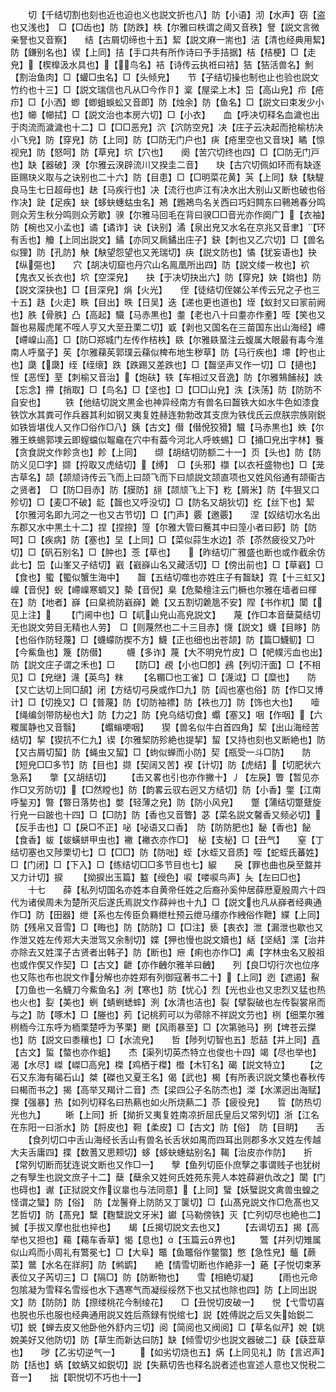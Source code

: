 <!-- { "loadSidebar": true } -->
　　切【千结切割也刻也近也迫也义也説文折也八】防【小语】沏【水声】窃【盗也又浅也】　□【□齿也】防【防跌】柣【尔雅曰柣谓之阈又音秩】詧【説文言微亲詧也又音察】　　结【古屑切缔也十五】絜【説文麻一耑也】洁【清也经典用絜】防【鎌别名也】锲【上同】拮【手口共有所作诗曰予手拮据】桔【桔梗】□【走皃】【楔橰汲水具也】【鸟名】袺【诗传云执袵曰袺】狤【狤活兽名】魝【割治鱼肉】□【蠸□虫名】□【头倾皃】　　节【子结切操也制也止也验也説文竹约也十三】□【説文瑞信也凡从□今作卪】楶【屋梁上木】岊【高山皃】疖【疮疖】□【小洒】蝍【蝍蛆蜈蚣又音即】防【烛余】防【鱼名】□【説文曰束发少小也】幯【幯拭】□【説文治也本房六切】□【小衣】　　血【呼决切释名血濊也出于肉流而濊濊也十二】□【□□恶皃】泬【泬防空皃】决【庄子云决起而抢榆枋决小飞皃】防【穿皃】防【上同】防【□防无门户也】疦【疮里空也又音玦】瞲【惊视皃】防【怒呵】防【草皃】坹【穴也】　　阕【苦穴切终也四】□【□防无门戸也】缺【器破】湀【尔雅云湀辟流川又揆圭二音】　　玦【古穴切佩如环而有缺逐臣赐玦义取与之诀别也二十六】防【目患】□【□明菜花黄】芵【上同】駃【駃騠良马生七日超母也】赽【马疾行也】决【流行也庐江有决水出大别山又断也破也俗作决】趹【足疾】蚗【蛥蚗蟪蛄虫名】鴂【鶗鴂鸟名关西曰巧妇闗东曰鸋鴂春分鸣则众芳生秋分鸣则众芳歇】骙【尔雅马回毛在背曰骙□□音光亦作阕广】【衣袖】防【椀也又小孟也】谲【谲诈】诀【诀别】潏【泉出皃又水名在京兆又音聿】【环有舌也】觼【上同出説文】鐍【亦同又扄鐍出庄子】鈌【刺也又乙穴切】□【兽名似狸】防【孔防】觖【觖望怨望也又羌瑞切】疦【説文防也】憰【犹妄语也】抉【纵彄也】　　穴【胡决切窟也丹穴山名鳯凰所出四】防【説文缕一枚也】袕【鬼衣又长衣也】坹【空深皃】　　抉【于决切抉出六】防【穿皃】妜【姢也】防【説文深抉也】□【目深皃】焆【火光】　　侄【徒结切侄娣公羊传云兄之子也三十五】趃【火走】眣【目出】昳【日吴】迭【递也更也道也】垤【蚁封又曰冡前阙也】胅【骨胅】凸【高起】驖【马赤黒也】耋【老也八十曰耋亦作耊】咥【笑也又齧也易履虎尾不咥人亨又大至丑栗二切】戜【剥也又国名在三苗国东出山海经】嵽【嵽嵲山高】□【防□郑城门左传作桔柣】镻【尔雅镻蝁注云蝮属大眼最有毒今淮南人呼蝁子】苵【尔雅蕛苵郭璞云蕛似椑布地生秽草】防【马行疾也】墆【眝也止也】瓞【瓞】绖【绖缞】跌【跌踢又差跌也】□【齧坚声又作一切】□【擿也】恎【恶恎】荎【刺榆又音治】【炮砆】轶【车相过又音逸】防【尔雅鴩餔敊】詄【忘念】摕【捎取】□【鸟名】□【坚也】□【□□山皃】泆【泆荡】防【防防不自安也】
　　铁【他结切説文黒金也神异经南方有兽名曰齧铁大如水牛色如漆食铁饮水其粪可作兵器其利如钢又夷复姓赫连勃勃改其支庶为铁伐氏云庶朕宗族刚鋭如铁皆堪伐人又作□俗作□八】銕【古文】僣【僣侻狡猾】驖【马赤黒也】蛈【尔雅王蛈蜴郭墣云即螲蟷似鼅鼀在穴中有葢今河北人呼蛈蜴】□【捅□皃出字林】餮【贪食説文作飻贪也】飻【上同】　　缬【胡结切防额二十一】页【头也】防【防防义见□字】撷【捋取又虎结切】【缚】　□【头邪】襭【以衣衽盛物也】□【茏古草名】颉【颉颃诗传云飞而上曰颉飞而下曰颃説文颉直项也又姓风俗通有颉衞古之贤者】　□【防□目赤】防【膜防】翓【颉颃飞上下】籺【屑米】防【牛狠又口殄切】□【麦□不破】龁【齧也又呼没切】□【防名又胡狄切】纥【丝下也】絜【尔雅河名即九河之一也又古节切】□【门声】覈【邀覈】　　涅【奴结切水名出东郡又水中黒土十二】捏【捏捺】篞【尔雅大管曰簥其中曰篞小者曰篎】防【防呵】□【疾病】防【塞也】圼【上同】□【菜似蒜生水边】苶【苶然疲役又乃叶切】□【矾石别名】□【肿也】菍【草也】　　【昨结切广雅盛也断也或作截余仿此七】岊【山峯又子结切】巀【巀嶭山名又藏活切】□【傍出前也】□【草巀】□【食也】蠞【蠞似蟹生海中】　　齧【五结切噬也亦姓庄子有齧缺】霓【十三虹又】嵲【音倪】蜺【嵽嵲寒蜩又】槷【音倪】臬【危槷檀注云门橛也尔雅在墙者曰楎在】防【地者】嶭【曰臬裗防巀嶭】臲【又五割切臲卼不安】陧【书作杌】闑【见上注】
　　【门阃中也】□【屼山皃山高皃説文】　　蔑【作□本音蘖莫结切无也説文劳目无精也人劳】　□【则蔑然也二十三目赤】懱【説文】蠛【目眵】防【也俗作防轻蔑】□【蠛蠓防揳不方】鱴【正也细也出苍颉】防【篇□鱴鱽】□【今鮆鱼也】篾【防僣】
　　幭【多诈】蔑【大不明皃竹皮】□【帊幞污血也出】防【説文庄子谓之禾也】□
　　【防□】覕【小也□卽】鴓【列切汗面】□【不相见】□【皃继】瀎【英鸟】粖
　　【名糏□也工雀】□【瀎泧】□【糜也】　　防【又亡达切上同□頢】闭【方结切弓戾或作□九】防【阎也塞也俗】防【作□又博计】□【切挽又】□【普蔑】防【切防袖褾】防【袟也刀】防【饰也大也】　　噎【绳编剑带防柲也大】防【力之】防【皃乌结切食】蠮【塞又】咽【作咽】【六糉属静也又音翳】
　　【蠮螉哽咽】　　猰【兽名似牛白首四角】栔【出山海经苦结切】挈【猰抗不仁九】锲【尔雅栔防殄絶也提挈】蛪【又持也刻也又断絶也】防【又古屑切蛪】防【蝇虫又蛪】□【蚼似蝉而小防】契【瓶受一斗□防】　　防【短皃□□多节】防【目也】撷【契阔又苦】褉【计切】防【虎结】【切肥状六急系】　　撆【又胡结切】
　　【击又畧也引也亦作撇十】丿【左戾】瞥【暂见亦作□又芳防切】【□然瞠也】防【韵畧云驭右迥又方结切】防【小香】鐅【江南呼鍫刃】暼【暼日落势也】嫳【轻薄之皃】防【防小风皃】　　蹩【蒲结切蹩躠旋行皃一曰跛也十四】□【□防】防【香也又音瞥】苾【菜名説文馨香又频必切】【反手击也】□【戾□不正】咇【咇语又口香】　防【防防肥也】馝【香也】飶【食香】蛂【蛂蟥蛢甲虫也】襒【襒衣亦作□】　柲【支柲】□【丑气】　　窒【丁结切塞也又陟栗切七】□【□□】防【防咄】蛭【水蛭又音质】咥【蛇蛭氏蕃姓】□【门闭】□【下入】□【练结切□□多节目也七】綟　　戾【罪也曲也戾至盩并又力计切】捩
　　【拗捩出玉篇】盭【绶色】唳【喽唳鸟声】夨【左曰□也】
　　十七　　薛【私列切国名亦姓本自黄帝任姓之后裔孙奚仲居薛厯夏殷周六十四代为诸侯周未为楚所灭后遂氏焉説文作薛艸也十九】□【説文也凡从嶭者经典通作□】防【田器】绁【系也左传臣负羇绁杜预云绁马缰亦作絏俗作靾】緤【上同】防【残帛又音雪】□【晦也】防【防防】□【□注】亵【衷衣】泄【漏泄也歇也又作泄又姓左传郑大夫泄驾又余制切】媟【狎也慢也説文嬻也】絬【坚絬】渫【治井亦除去又姓渫子古贤者出韩子】防【断也】疶【痢也亦作□】禼【字林虫名又殷祖也或作偰又作契】□【古文】齛【亦作齥尔雅羊曰齥】　　列【良□切行次也位序也又陈也布也説文作分解也亦姓郑有列御寇著书二十】【上同】迾【遮遏】鮤【刀鱼也一名鱴刀今鮆鱼名】冽【寒也】防【忧心】烈【光也业也又忠烈又猛也热也火也】姴【美也】蛚【蜻蛚蟋蟀】洌【水清也洁也】裂【擘裂破也左传裂裳帛而与之】防【啄木】□【塍也】茢【记桃茢可以为帚除不祥説文芀也】栵【细栗尔雅栵栭今江东呼为栭栗楚呼为芧栗】颲【风雨暴至】□【次第驰马】挒【埤苍云搩也】防【説文曰黍穰也】□【水流皃】　　哲【陟列切智也五】悊喆【并上同】嚞【古文】蜇【螫也亦作蛆】　　杰【渠列切英杰特立也俊也十四】竭【尽也举也】渴【水尽】嵥【嵥□高皃】榤【鸡栖于榤】櫭【木钉名】碣【説文特立】
　　【之石又东海有碣石山】桀【磔也又夏王名】偈【武也】楬【有所表识説文橥也春秋传曰楬而书之】揭【高举又羯计二音】杰【梁四公子名防杰也】滐【水漯迥出海赋】搩【强暴】热【如列切释名曰热爇也如火所烧爇二】苶【疲役皃】　　晢【防热切光也九】
　　晰【上同】折【拗折又夷复姓南凉折屈氏皇后又常列切】浙【江名在东阳一曰浙水】防【脟皮也】靼【柔皮】□【古文】防【俗】　防【目眀】　　舌
　　【食列切口中舌山海经长舌山有兽名长舌状如禺而四耳出则郡多水又姓左传越大夫舌庸四】揲【数蓍又思颊切】蛥【蛥蚗蟪蛄别名】鞨【治皮亦作防】　　折【常列切断而犹连说文断也又作□一】　　孼【鱼列切臣仆庶孼之事谓贱子也犹树之有孼生也説文庶子十二】蘖【蘖余又姓何氏姓苑东莞人本姓薛避仇改之】闑【门也碍也】谳【正狱説文作议辠也与法同意】【上同】蠥【妖蠥説文禽兽虫蝗之怪谓之蠥】防【俗】　防【龙鬐脊上防防又丁箧切】□【山髙皃説文作□危髙也又艺哲切】防【髙皃】糱【麴糱説文牙米】钀【马勒傍铁】灭【亡列切尽也絶也二】搣【手拔又摩也批也捽也】　　朅【丘揭切説文去也又】
　　【去谒切五】揭【高举也又担也】藒【藒车香草】愒【息也】【玉篇云界也】
　　鷩【幷列切雉属似山鸡而小周礼有鷩冕七】□【大阜】鼈【鱼鼈俗作鳖蟞】憋【急性皃】虌【蕨菜】鄨【水名在牂牁】防【鸺鹠】　　絶【情雪切断也作絶非一】蕝【子悦切束茅表位又子芮切三】□【隔□】防【防断物也】　　雪【相絶切凝】
　　【雨也元命包隂凝为雪释名雪绥也水下遇寒气而凝绥绥然下也又拭也除也四】防【上同出説文】防【防防】防【摖缕桃花今制绫花】　　□【丑悦切皮破一】　　悦【弋雪切喜也脱也乐也服也经典通用説又姓后燕録有悦绾七】説【姓傅説之后又失始鋭二切】蜕【蝉去皮又他卧他外舒内三切】阅【简阅也又阀阅】□【草名似芹】娧【姚娧美好又他防切】防【草生而新达曰防】缺【倾雪切少也説文器破二】蒛【蒛葐草也】　　哕【乙劣切逆气一】
　　【如劣切烧也五】焫【上同见礼】防【言迟声】防【括也】蜹【蚊蜹又如鋭切】説【失爇切告也释名説者述也宣述人意也又悦税二音一】　　拙【职悦切不巧也十一】
